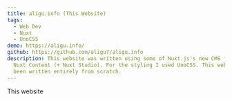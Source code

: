 ```yaml
---
title: aligu.info (This Website)
tags:
  - Web Dev
  - Nuxt
  - UnoCSS
demo: https://aligu.info/
github: https://github.com/aligu7/aligu.info
description: This website was written using some of Nuxt.js's new CMS feature
  Nuxt Content (+ Nuxt Studio). For the styling I used UnoCSS. This website was
  been written entirely from scratch.
---
```


This website
